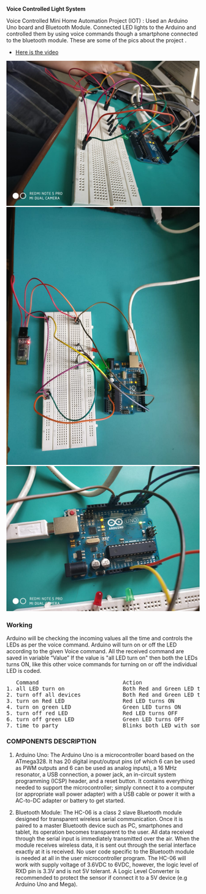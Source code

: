 **Voice Controlled Light System**

Voice Controlled Mini Home Automation Project (IOT) : Used an Arduino Uno board and Bluetooth Module. Connected LED lights to the Arduino and controlled them by using voice commands though a smartphone connected to the bluetooth module.
These are some of the pics about the project .

* [Here is the video]()

![Image1](https://github.com/Ishaan28malik/IOT-Works/blob/master/Voice/IMG-20190403-WA0021.jpg)
![Image2](https://github.com/Ishaan28malik/IOT-Works/blob/master/Voice/IMG-20190403-WA0024.jpg)
![Image2](https://github.com/Ishaan28malik/IOT-Works/blob/master/Voice/IMG-20190403-WA0036.jpg)

### Working
Arduino will be checking the incoming values all the time and controls the LEDs as per
the voice command. Arduino will turn on or off the LED according to the given Voice
command. All the received command are saved in variable “Value”
If the value is "all LED turn on" then both the LEDs turns ON, like this other voice
commands for turning on or off the individual LED is coded.
<pre>
   Command                          Action
1. all LED turn on                  Both Red and Green LED turns ON
2. turn off all devices             Both Red and Green LED turns OFF
3. turn on Red LED                  Red LED turns ON
4. turn on green LED                Green LED turns ON
5. turn off red LED                 Red LED turns OFF
6. turn off green LED               Green LED turns OFF
7. time to party                    Blinks both LED with some delay
</pre>

### COMPONENTS DESCRIPTION
1. Arduino Uno: The Arduino Uno is a microcontroller board based on the
ATmega328. It has 20 digital input/output pins (of which 6 can be used as PWM
outputs and 6 can be used as analog inputs), a 16 MHz resonator, a USB
connection, a power jack, an in-circuit system programming (ICSP) header, and a
reset button. It contains everything needed to support the microcontroller; simply
connect it to a computer (or appropriate wall power adapter) with a USB cable or
power it with a AC-to-DC adapter or battery to get started.

2. Bluetooth Module: The HC-06 is a class 2 slave Bluetooth module designed for
transparent wireless serial communication. Once it is paired to a master Bluetooth
device such as PC, smartphones and tablet, its operation becomes transparent to
the user. All data received through the serial input is immediately transmitted over
the air. When the module receives wireless data, it is sent out through the serial
interface exactly at it is received. No user code specific to the Bluetooth module is
needed at all in the user microcontroller program. The HC-06 will work with
supply voltage of 3.6VDC to 6VDC, however, the logic level of RXD pin is 3.3V
and is not 5V tolerant. A Logic Level Converter is recommended to protect the
sensor if connect it to a 5V device (e.g Arduino Uno and Mega).

